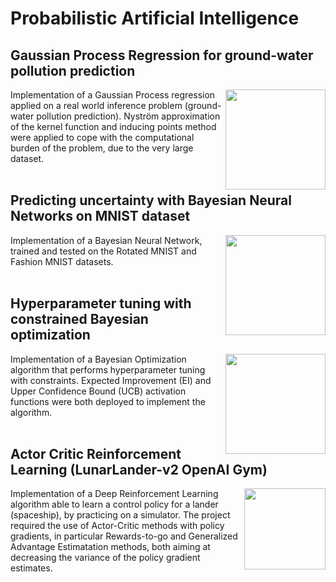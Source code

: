 # Probabilistic Artificial Intelligence
## Gaussian Process Regression for ground-water pollution prediction
<img align="right" height="160" src="https://github.com/ivanalberico/probabilisticAI_projects/blob/main/images/GaussianProcessRegression.png"></img>
Implementation of a Gaussian Process regression applied on a real world inference problem (ground-water pollution prediction). Nyström approximation of the kernel function and inducing points method were applied to cope with the computational burden of the problem, due to the very large dataset. 
<br/><br/>


## Predicting uncertainty with Bayesian Neural Networks on MNIST dataset
<img align="right" height="160" src="https://github.com/ivanalberico/probabilisticAI_projects/blob/main/images/BayesianNeuralNetwork.png"></img>
Implementation of a Bayesian Neural Network, trained and tested on the Rotated MNIST and Fashion MNIST datasets.
<br/><br/>


## Hyperparameter tuning with constrained Bayesian optimization
<img align="right" height="160" src="https://github.com/ivanalberico/probabilisticAI_projects/blob/main/images/BayesianOptimization.png"></img>
Implementation of a Bayesian Optimization algorithm that performs hyperparameter tuning with constraints. Expected Improvement (EI) and Upper Confidence Bound (UCB) activation functions were both deployed to implement the algorithm.
<br/><br/>


## Actor Critic Reinforcement Learning (LunarLander-v2 OpenAI Gym)
<img align="right" height="130" src="https://github.com/ivanalberico/probabilisticAI_projects/blob/main/images/ReinforcementLearning.png"></img>
Implementation of a Deep Reinforcement Learning algorithm able to learn a control policy for a lander (spaceship), by practicing on a simulator. The project required the use of Actor-Critic methods with policy gradients, in particular Rewards-to-go and Generalized Advantage Estimatation methods, both aiming at decreasing the variance of the policy gradient estimates.
